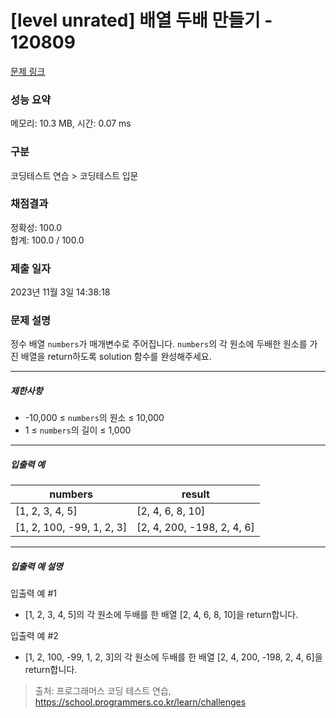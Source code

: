 # [level unrated] 배열 두배 만들기 - 120809 

[문제 링크](https://school.programmers.co.kr/learn/courses/30/lessons/120809) 

### 성능 요약

메모리: 10.3 MB, 시간: 0.07 ms

### 구분

코딩테스트 연습 > 코딩테스트 입문

### 채점결과

정확성: 100.0<br/>합계: 100.0 / 100.0

### 제출 일자

2023년 11월 3일 14:38:18

### 문제 설명

<p>정수 배열 <code>numbers</code>가 매개변수로 주어집니다. <code>numbers</code>의 각 원소에 두배한 원소를 가진 배열을 return하도록 solution 함수를 완성해주세요.</p>

<hr>

<h5>제한사항</h5>

<ul>
<li>-10,000 ≤ <code>numbers</code>의 원소 ≤ 10,000</li>
<li>1 ≤ <code>numbers</code>의 길이 ≤ 1,000</li>
</ul>

<hr>

<h5>입출력 예</h5>
<table class="table">
        <thead><tr>
<th>numbers</th>
<th>result</th>
</tr>
</thead>
        <tbody><tr>
<td>[1, 2, 3, 4, 5]</td>
<td>[2, 4, 6, 8, 10]</td>
</tr>
<tr>
<td>[1, 2, 100, -99, 1, 2, 3]</td>
<td>[2, 4, 200, -198, 2, 4, 6]</td>
</tr>
</tbody>
      </table>
<hr>

<h5>입출력 예 설명</h5>

<p>입출력 예 #1</p>

<ul>
<li>[1, 2, 3, 4, 5]의 각 원소에 두배를 한 배열 [2, 4, 6, 8, 10]을 return합니다.</li>
</ul>

<p>입출력 예 #2</p>

<ul>
<li>[1, 2, 100, -99, 1, 2, 3]의 각 원소에 두배를 한 배열 [2, 4, 200, -198, 2, 4, 6]을 return합니다.</li>
</ul>


> 출처: 프로그래머스 코딩 테스트 연습, https://school.programmers.co.kr/learn/challenges